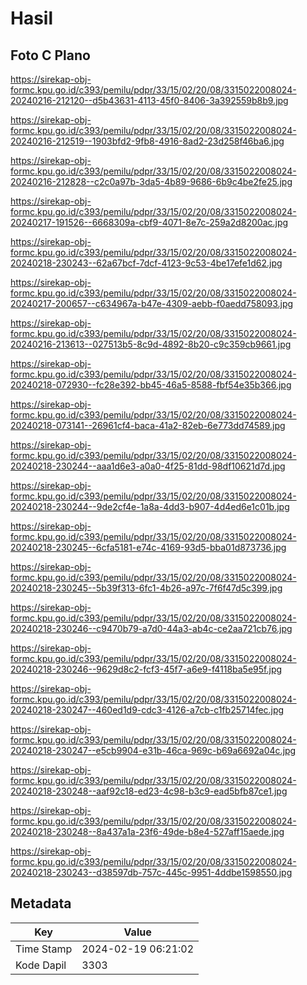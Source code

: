 # Hasil

## Foto C Plano

https://sirekap-obj-formc.kpu.go.id/c393/pemilu/pdpr/33/15/02/20/08/3315022008024-20240216-212120--d5b43631-4113-45f0-8406-3a392559b8b9.jpg

https://sirekap-obj-formc.kpu.go.id/c393/pemilu/pdpr/33/15/02/20/08/3315022008024-20240216-212519--1903bfd2-9fb8-4916-8ad2-23d258f46ba6.jpg

https://sirekap-obj-formc.kpu.go.id/c393/pemilu/pdpr/33/15/02/20/08/3315022008024-20240216-212828--c2c0a97b-3da5-4b89-9686-6b9c4be2fe25.jpg

https://sirekap-obj-formc.kpu.go.id/c393/pemilu/pdpr/33/15/02/20/08/3315022008024-20240217-191526--6668309a-cbf9-4071-8e7c-259a2d8200ac.jpg

https://sirekap-obj-formc.kpu.go.id/c393/pemilu/pdpr/33/15/02/20/08/3315022008024-20240218-230243--62a67bcf-7dcf-4123-9c53-4be17efe1d62.jpg

https://sirekap-obj-formc.kpu.go.id/c393/pemilu/pdpr/33/15/02/20/08/3315022008024-20240217-200657--c634967a-b47e-4309-aebb-f0aedd758093.jpg

https://sirekap-obj-formc.kpu.go.id/c393/pemilu/pdpr/33/15/02/20/08/3315022008024-20240216-213613--027513b5-8c9d-4892-8b20-c9c359cb9661.jpg

https://sirekap-obj-formc.kpu.go.id/c393/pemilu/pdpr/33/15/02/20/08/3315022008024-20240218-072930--fc28e392-bb45-46a5-8588-fbf54e35b366.jpg

https://sirekap-obj-formc.kpu.go.id/c393/pemilu/pdpr/33/15/02/20/08/3315022008024-20240218-073141--26961cf4-baca-41a2-82eb-6e773dd74589.jpg

https://sirekap-obj-formc.kpu.go.id/c393/pemilu/pdpr/33/15/02/20/08/3315022008024-20240218-230244--aaa1d6e3-a0a0-4f25-81dd-98df10621d7d.jpg

https://sirekap-obj-formc.kpu.go.id/c393/pemilu/pdpr/33/15/02/20/08/3315022008024-20240218-230244--9de2cf4e-1a8a-4dd3-b907-4d4ed6e1c01b.jpg

https://sirekap-obj-formc.kpu.go.id/c393/pemilu/pdpr/33/15/02/20/08/3315022008024-20240218-230245--6cfa5181-e74c-4169-93d5-bba01d873736.jpg

https://sirekap-obj-formc.kpu.go.id/c393/pemilu/pdpr/33/15/02/20/08/3315022008024-20240218-230245--5b39f313-6fc1-4b26-a97c-7f6f47d5c399.jpg

https://sirekap-obj-formc.kpu.go.id/c393/pemilu/pdpr/33/15/02/20/08/3315022008024-20240218-230246--c9470b79-a7d0-44a3-ab4c-ce2aa721cb76.jpg

https://sirekap-obj-formc.kpu.go.id/c393/pemilu/pdpr/33/15/02/20/08/3315022008024-20240218-230246--9629d8c2-fcf3-45f7-a6e9-f4118ba5e95f.jpg

https://sirekap-obj-formc.kpu.go.id/c393/pemilu/pdpr/33/15/02/20/08/3315022008024-20240218-230247--460ed1d9-cdc3-4126-a7cb-c1fb25714fec.jpg

https://sirekap-obj-formc.kpu.go.id/c393/pemilu/pdpr/33/15/02/20/08/3315022008024-20240218-230247--e5cb9904-e31b-46ca-969c-b69a6692a04c.jpg

https://sirekap-obj-formc.kpu.go.id/c393/pemilu/pdpr/33/15/02/20/08/3315022008024-20240218-230248--aaf92c18-ed23-4c98-b3c9-ead5bfb87ce1.jpg

https://sirekap-obj-formc.kpu.go.id/c393/pemilu/pdpr/33/15/02/20/08/3315022008024-20240218-230248--8a437a1a-23f6-49de-b8e4-527aff15aede.jpg

https://sirekap-obj-formc.kpu.go.id/c393/pemilu/pdpr/33/15/02/20/08/3315022008024-20240218-230243--d38597db-757c-445c-9951-4ddbe1598550.jpg


## Metadata

| Key        | Value               |
| ---------- | ------------------- |
| Time Stamp | 2024-02-19 06:21:02 |
| Kode Dapil | 3303                |



